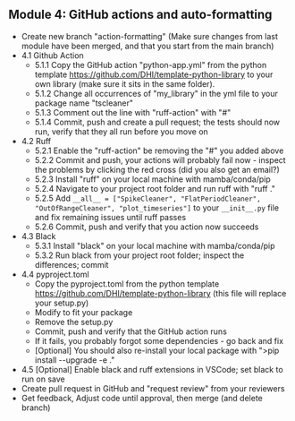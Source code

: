 ## Module 4: GitHub actions and auto-formatting

- Create new branch "action-formatting" (Make sure changes from last module have been merged, and that you start from the main branch)
- 4.1 Github Action
    - 5.1.1 Copy the GitHub action "python-app.yml" from the python template https://github.com/DHI/template-python-library to your own library (make sure it sits in the same folder).
    - 5.1.2 Change all occurrences of "my_library" in the yml file to your package name "tscleaner"
    - 5.1.3 Comment out the line with "ruff-action" with "#"
    - 5.1.4 Commit, push and create a pull request; the tests should now run, verify that they all run before you move on
- 4.2 Ruff
    - 5.2.1 Enable the "ruff-action" be removing the "#" you added above
    - 5.2.2 Commit and push, your actions will probably fail now - inspect the problems by clicking the red cross (did you also get an email?)
    - 5.2.3 Install "ruff" on your local machine with mamba/conda/pip
    - 5.2.4 Navigate to your project root folder and run ruff with "ruff ."
    - 5.2.5 Add `__all__ = ["SpikeCleaner", "FlatPeriodCleaner", "OutOfRangeCleaner", "plot_timeseries"]` to your `__init__.py` file and fix remaining issues until ruff passes
    - 5.2.6 Commit, push and verify that you action now succeeds
- 4.3 Black
    - 5.3.1 Install "black" on your local machine with mamba/conda/pip
    - 5.3.2 Run black from your project root folder; inspect the differences; commit
- 4.4 pyproject.toml
    - Copy the pyproject.toml from the python template https://github.com/DHI/template-python-library (this file will replace your setup.py)
    - Modify to fit your package
    - Remove the setup.py
    - Commit, push and verify that the GitHub action runs
    - If it fails, you probably forgot some dependencies - go back and fix
    - [Optional] You should also re-install your local package with ">pip install --upgrade -e ."
- 4.5 [Optional] Enable black and ruff extensions in VSCode; set black to run on save
- Create pull request in GitHub and "request review" from your reviewers
- Get feedback, Adjust code until approval, then merge (and delete branch)